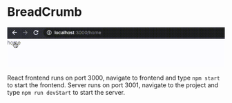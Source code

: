 # BreadCrumb 
 ![DEMO](demo.gif)
 
 React frontend runs on port 3000, navigate to frontend and type `npm start` to start the frontend.
 Server runs on port 3001, navigate to the project and type `npm run devStart` to start the server.

